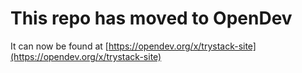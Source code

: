 # This repo has moved to OpenDev

It can now be found at [https://opendev.org/x/trystack-site](https://opendev.org/x/trystack-site)
